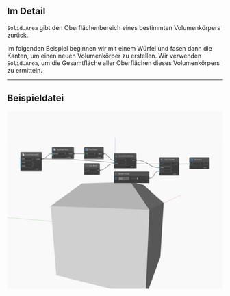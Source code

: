 ## Im Detail
`Solid.Area` gibt den Oberflächenbereich eines bestimmten Volumenkörpers zurück.

Im folgenden Beispiel beginnen wir mit einem Würfel und fasen dann die Kanten, um einen neuen Volumenkörper zu erstellen. Wir verwenden `Solid.Area`, um die Gesamtfläche aller Oberflächen dieses Volumenkörpers zu ermitteln.

___
## Beispieldatei

![Area](./Autodesk.DesignScript.Geometry.Solid.Area_img.jpg)

